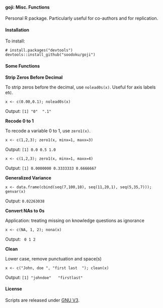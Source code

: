 #### goji: Misc. Functions

Personal R package. Particularly useful for co-authors and for replication.  

#### Installation

To install:

```{r install}
# install.packages("devtools")
devtools::install_github("soodoku/goji")
```

#### Some Functions


**Strip Zeros Before Decimal**

To strip zeros before the decimal, use `nolead0s(x)`. Useful for axis labels etc.

```{r nolead0s}
x <- c(0.00,0.1); nolead0s(x)
```
Output: `[1] "0"  ".1"`

**Recode 0 to 1**

To recode a variable 0 to 1, use `zero1(x)`. 

```{r zero1}
x <- c(1,2,3); zero1(x, minx=1, maxx=3)
```
Output: `[1] 0.0 0.5 1.0`

```{r zero1_2}
x <- c(1,2,3); zero1(x, minx=1, maxx=4)
```

Output: `[1] 0.0000000 0.3333333 0.6666667`

**Generalized Variance**

```{r genvar}
x <- data.frame(cbind(seq(7,100,10), seq(11,20,1), seq(5,35,7))); genvar(x)
```

Output: `0.02263038`

**Convert NAs to 0s**

Application: treating missing on knowledge questions as ignorance

```{r entropy}
x <- c(NA, 1, 2); nona(x)
```

Output: ` 0 1 2`

**Clean**

Lower case, remove punctuation and space(s)

```{r clean}
x <- c("John, doe ", "first last  "); clean(x)
```

Output: `[1] "johndoe"   "firstlast"`


#### License
Scripts are released under [GNU V3](http://www.gnu.org/licenses/gpl-3.0.en.html).